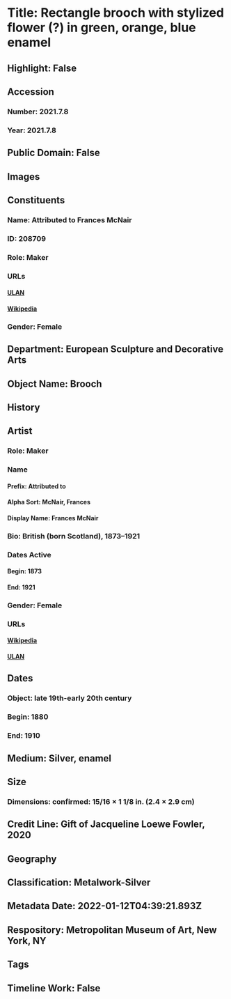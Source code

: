 # Title: Rectangle brooch with stylized flower (?) in green, orange, blue enamel
## Highlight: False
## Accession
### Number: 2021.7.8
### Year: 2021.7.8
## Public Domain: False
## Images
## Constituents
### Name: Attributed to Frances McNair
### ID: 208709
### Role: Maker
### URLs
#### [ULAN](http://vocab.getty.edu/page/ulan/500023450)
#### [Wikipedia](https://www.wikidata.org/wiki/Q458827)
### Gender: Female
## Department: European Sculpture and Decorative Arts
## Object Name: Brooch
## History
## Artist
### Role: Maker
### Name
#### Prefix: Attributed to
#### Alpha Sort: McNair, Frances
#### Display Name: Frances McNair
### Bio: British (born Scotland), 1873–1921
### Dates Active
#### Begin: 1873
#### End: 1921
### Gender: Female
### URLs
#### [Wikipedia](https://www.wikidata.org/wiki/Q458827)
#### [ULAN](http://vocab.getty.edu/page/ulan/500023450)
## Dates
### Object: late 19th-early 20th century
### Begin: 1880
### End: 1910
## Medium: Silver, enamel
## Size
### Dimensions: confirmed: 15/16 × 1 1/8 in. (2.4 × 2.9 cm)
## Credit Line: Gift of Jacqueline Loewe Fowler, 2020
## Geography
## Classification: Metalwork-Silver
## Metadata Date: 2022-01-12T04:39:21.893Z
## Respository: Metropolitan Museum of Art, New York, NY
## Tags
## Timeline Work: False